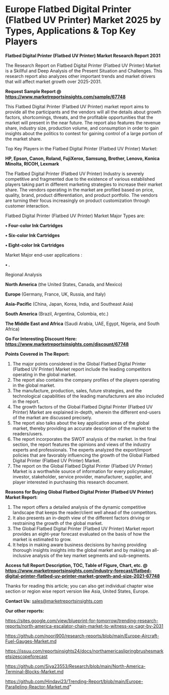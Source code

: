 # Europe Flatbed Digital Printer (Flatbed UV Printer) Market 2025 by Types, Applications & Top Key Players

<strong>Flatbed Digital Printer (Flatbed UV Printer) Market Research Report 2031</strong>

The Research Report on Flatbed Digital Printer (Flatbed UV Printer) Market is a Skillful and Deep Analysis of the Present Situation and Challenges. This research report also analyzes other important trends and market drivers that will affect market growth over 2025-2031.

<strong>Request Sample Report @ <a href=https://www.marketreportsinsights.com/sample/67748>https://www.marketreportsinsights.com/sample/67748</a></strong>

This Flatbed Digital Printer (Flatbed UV Printer) market report aims to provide all the participants and the vendors will all the details about growth factors, shortcomings, threats, and the profitable opportunities that the market will present in the near future. The report also features the revenue share, industry size, production volume, and consumption in order to gain insights about the politics to contest for gaining control of a large portion of the market share.

Top Key Players in the Flatbed Digital Printer (Flatbed UV Printer) Market:

<strong>HP, Epson, Canon, Roland, FujiXerox, Samsung, Brother, Lenovo, Konica Minolta, RICOH, Lexmark</strong>

The Flatbed Digital Printer (Flatbed UV Printer) Industry is severely competitive and fragmented due to the existence of various established players taking part in different marketing strategies to increase their market share. The vendors operating in the market are profiled based on price, quality, brand, product differentiation, and product portfolio. The vendors are turning their focus increasingly on product customization through customer interaction.

Flatbed Digital Printer (Flatbed UV Printer) Market Major Types are:

<strong>• Four-color Ink Cartridges

• Six-color Ink Cartridges

• Eight-color Ink Cartridges</strong>

Market Major end-user applications :

<strong>• .</strong>

Regional Analysis

</u><strong><b>North America</b></strong> (the United States, Canada, and Mexico)

<strong><b>Europe </b></strong>(Germany, France, UK, Russia, and Italy)

<strong><b>Asia-Pacific</b></strong> (China, Japan, Korea, India, and Southeast Asia)

<strong><b>South America</b></strong> (Brazil, Argentina, Colombia, etc.)

<strong><b>The Middle East and Africa</b></strong> (Saudi Arabia, UAE, Egypt, Nigeria, and South Africa)

<strong>Go For Interesting Discount Here: <a href=https://www.marketreportsinsights.com/discount/67748>https://www.marketreportsinsights.com/discount/67748</a></strong>

<strong>Points Covered in The Report:</strong>
<ol>
  <li>The major points considered in the Global Flatbed Digital Printer (Flatbed UV Printer) Market report include the leading competitors operating in the global market.</li>
  <li>The report also contains the company profiles of the players operating in the global market.</li>
  <li>The manufacture, production, sales, future strategies, and the technological capabilities of the leading manufacturers are also included in the report.</li>
  <li>The growth factors of the Global Flatbed Digital Printer (Flatbed UV Printer) Market are explained in-depth, wherein the different end-users of the market are discussed precisely.</li>
  <li>The report also talks about the key application areas of the global market, thereby providing an accurate description of the market to the readers/users.</li>
  <li>The report incorporates the SWOT analysis of the market. In the final section, the report features the opinions and views of the industry experts and professionals. The experts analyzed the export/import policies that are favorably influencing the growth of the Global Flatbed Digital Printer (Flatbed UV Printer) Market.</li>
  <li>The report on the Global Flatbed Digital Printer (Flatbed UV Printer) Market is a worthwhile source of information for every policymaker, investor, stakeholder, service provider, manufacturer, supplier, and player interested in purchasing this research document.</li>
</ol>
<strong>Reasons for Buying Global Flatbed Digital Printer (Flatbed UV Printer) Market Report:</strong>

<ol>
  <li>The report offers a detailed analysis of the dynamic competitive landscape that keeps the reader/client well ahead of the competitors.</li>
  <li>It also presents an in-depth view of the different factors driving or restraining the growth of the global market.</li>
  <li>The Global Flatbed Digital Printer (Flatbed UV Printer) Market report provides an eight-year forecast evaluated on the basis of how the market is estimated to grow.</li>
  <li>It helps in making aware business decisions by having providing thorough insights insights into the global market and by making an all-inclusive analysis of the key market segments and sub-segments.</li>
</ol>
<strong>Access full Report Description, TOC, Table of Figure, Chart, etc. @ <a href=https://www.marketreportsinsights.com/industry-forecast/flatbed-digital-printer-flatbed-uv-printer-market-growth-and-size-2021-67748>https://www.marketreportsinsights.com/industry-forecast/flatbed-digital-printer-flatbed-uv-printer-market-growth-and-size-2021-67748</a></strong>


Thanks for reading this article; you can also get individual chapter wise section or region wise report version like Asia, United States, Europe.

<strong>Contact Us:</strong>
sales@marketreportsinsights.com

<strong>Our other reports:</strong>

<a href=https://sites.google.com/view/blueprint-for-tomorrow/trending-research-reports/north-america-escalator-chain-market-to-witness-xx-cagr-by-2031>https://sites.google.com/view/blueprint-for-tomorrow/trending-research-reports/north-america-escalator-chain-market-to-witness-xx-cagr-by-2031</a>

<a href=https://github.com/noori900/research-reports/blob/main/Europe-Aircraft-Fuel-Gauges-Market.md>https://github.com/noori900/research-reports/blob/main/Europe-Aircraft-Fuel-Gauges-Market.md</a>

<a href=https://issuu.com/reportsinsights24/docs/northamericaslipringbrushesmarketsizescopeforecast>https://issuu.com/reportsinsights24/docs/northamericaslipringbrushesmarketsizescopeforecast</a>

<a href=https://github.com/Siya23553/Research/blob/main/North-America-Terminal-Blocks-Market.md>https://github.com/Siya23553/Research/blob/main/North-America-Terminal-Blocks-Market.md</a>

<a href=https://github.com/Hindavi23/Trending-Report/blob/main/Europe-Paralleling-Reactor-Market.md>https://github.com/Hindavi23/Trending-Report/blob/main/Europe-Paralleling-Reactor-Market.md</a>"
